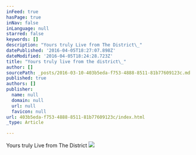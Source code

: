 ```yaml
---
inFeed: true
hasPage: true
inNav: false
inLanguage: null
starred: false
keywords: []
description: "Yours truly Live from The District\_"
datePublished: '2016-04-05T18:27:07.898Z'
dateModified: '2016-04-05T18:24:28.723Z'
title: "Yours truly live from the district\_"
author: []
sourcePath: _posts/2016-03-10-403b5eda-f753-4888-8511-81b77609123c.md
published: true
authors: []
publisher:
  name: null
  domain: null
  url: null
  favicon: null
url: 403b5eda-f753-4888-8511-81b77609123c/index.html
_type: Article

---
```

Yours truly Live from The District ![](https://the-grid-user-content.s3-us-west-2.amazonaws.com/7bebb555-eec1-4176-99f2-62ed4d8af36a.jpg)
